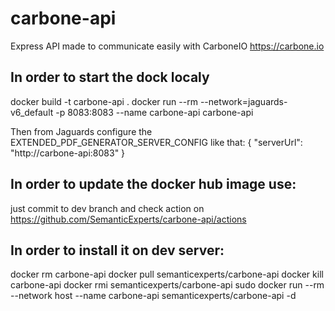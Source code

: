 # carbone-api
Express API made to communicate easily with CarboneIO https://carbone.io

## In order to start the dock localy
docker build -t carbone-api .
docker run --rm  --network=jaguards-v6_default -p 8083:8083 --name carbone-api carbone-api

Then from Jaguards configure the EXTENDED_PDF_GENERATOR_SERVER_CONFIG like that:
{
  "serverUrl": "http://carbone-api:8083"
}


## In order to update the docker hub image use:
just commit to dev branch and check action on https://github.com/SemanticExperts/carbone-api/actions


## In order to install it on dev server:
docker rm carbone-api
docker pull semanticexperts/carbone-api
docker kill carbone-api
docker rmi semanticexperts/carbone-api
sudo docker run --rm  --network host --name carbone-api semanticexperts/carbone-api -d

